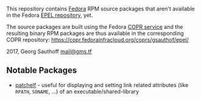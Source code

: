 This repository contains [Fedora][2] RPM source packages that aren't
available in the Fedora [EPEL repository][3], yet.

The source packages are built using the Fedora [COPR service][4]
and the resulting binary RPM packages are thus available in the
corresponding COPR repository:
https://copr.fedorainfracloud.org/coprs/gsauthof/epel/

2017, Georg Sauthoff <mail@gms.tf>

## Notable Packages

- [patchelf][1] - useful for displaying and setting link related
  attributes (like `RPATH`, `SONAME`, ...) of an
  executable/shared-library

[1]: http://nixos.org/patchelf.html
[2]: https://en.wikipedia.org/wiki/Fedora_(operating_system)
[3]: https://fedoraproject.org/wiki/EPEL
[4]: https://copr.fedorainfracloud.org/coprs/
